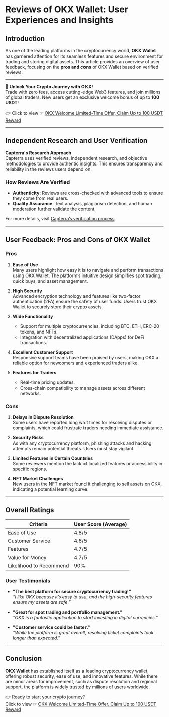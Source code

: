 # Reviews of OKX Wallet: User Experiences and Insights

## Introduction

As one of the leading platforms in the cryptocurrency world, **OKX Wallet** has garnered attention for its seamless features and secure environment for trading and storing digital assets. This article provides an overview of user feedback, focusing on the **pros and cons** of OKX Wallet based on verified reviews.

---

🚀 **Unlock Your Crypto Journey with OKX!**  
Trade with zero fees, access cutting-edge Web3 features, and join millions of global traders. New users get an exclusive welcome bonus of up to **100 USDT**!  

👉 Click to view ☞ [OKX Welcome Limited-Time Offer, Claim Up to 100 USDT Reward](https://bit.ly/OKXe)

---

## Independent Research and User Verification

**Capterra's Research Approach**  
Capterra uses verified reviews, independent research, and objective methodologies to provide authentic insights. This ensures transparency and reliability in the reviews users depend on.

### How Reviews Are Verified
- **Authenticity**: Reviews are cross-checked with advanced tools to ensure they come from real users.
- **Quality Assurance**: Text analysis, plagiarism detection, and human moderation further validate the content.  

For more details, visit [Capterra’s verification process](https://www.capterra.com/resources/how-we-verify-reviews/).

---

## User Feedback: Pros and Cons of OKX Wallet

### Pros
1. **Ease of Use**  
   Many users highlight how easy it is to navigate and perform transactions using OKX Wallet. The platform’s intuitive design simplifies spot trading, quick buys, and asset management.

2. **High Security**  
   Advanced encryption technology and features like two-factor authentication (2FA) ensure the safety of user funds. Users trust OKX Wallet to securely store their crypto assets.

3. **Wide Functionality**  
   - Support for multiple cryptocurrencies, including BTC, ETH, ERC-20 tokens, and NFTs.  
   - Integration with decentralized applications (DApps) for DeFi transactions.  

4. **Excellent Customer Support**  
   Responsive support teams have been praised by users, making OKX a reliable option for newcomers and experienced traders alike.

5. **Features for Traders**  
   - Real-time pricing updates.  
   - Cross-chain compatibility to manage assets across different networks.  

### Cons
1. **Delays in Dispute Resolution**  
   Some users have reported long wait times for resolving disputes or complaints, which could frustrate traders needing immediate assistance.

2. **Security Risks**  
   As with any cryptocurrency platform, phishing attacks and hacking attempts remain potential threats. Users must stay vigilant.

3. **Limited Features in Certain Countries**  
   Some reviewers mention the lack of localized features or accessibility in specific regions.

4. **NFT Market Challenges**  
   New users in the NFT market found it challenging to sell assets on OKX, indicating a potential learning curve.

---

## Overall Ratings

| Criteria              | User Score (Average) |
|-----------------------|-----------------------|
| Ease of Use           | 4.8/5               |
| Customer Service      | 4.6/5               |
| Features              | 4.7/5               |
| Value for Money       | 4.7/5               |
| Likelihood to Recommend | 90%                |

### User Testimonials
- **"The best platform for secure cryptocurrency trading!"**  
   _“I like OKX because it’s easy to use, and the high-security features ensure my assets are safe.”_

- **"Great for spot trading and portfolio management."**  
   _“OKX is a fantastic application to start investing in digital currencies.”_

- **"Customer service could be faster."**  
   _“While the platform is great overall, resolving ticket complaints took longer than expected.”_

---

## Conclusion

**OKX Wallet** has established itself as a leading cryptocurrency wallet, offering robust security, ease of use, and innovative features. While there are minor areas for improvement, such as dispute resolution and regional support, the platform is widely trusted by millions of users worldwide.

👉 Ready to start your crypto journey?  
Click to view ☞ [OKX Welcome Limited-Time Offer, Claim Up to 100 USDT Reward](https://bit.ly/OKXe)
